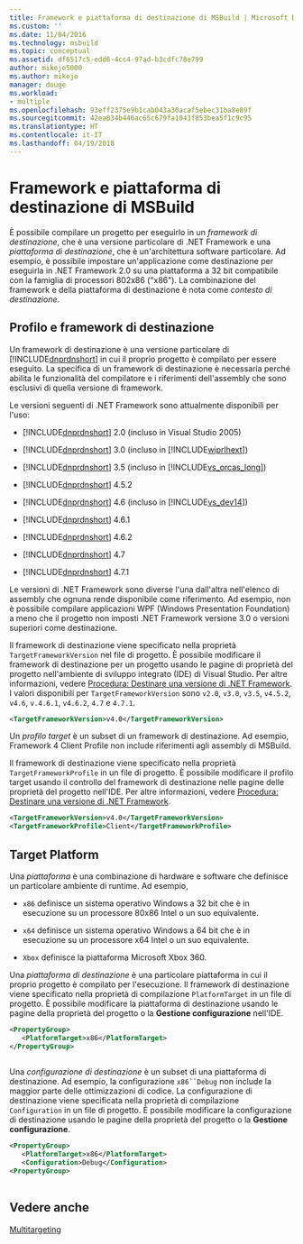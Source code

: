 ```yaml
---
title: Framework e piattaforma di destinazione di MSBuild | Microsoft Docs
ms.custom: ''
ms.date: 11/04/2016
ms.technology: msbuild
ms.topic: conceptual
ms.assetid: df6517c5-edd6-4cc4-97ad-b3cdfc78e799
author: mikejo5000
ms.author: mikejo
manager: douge
ms.workload:
- multiple
ms.openlocfilehash: 93eff2375e9b1cab043a30acaf5ebec31ba8e89f
ms.sourcegitcommit: 42ea834b446ac65c679fa1043f853bea5f1c9c95
ms.translationtype: HT
ms.contentlocale: it-IT
ms.lasthandoff: 04/19/2018
---
```

# <a name="msbuild-target-framework-and-target-platform"></a>Framework e piattaforma di destinazione di MSBuild
È possibile compilare un progetto per eseguirlo in un *framework di destinazione*, che è una versione particolare di .NET Framework e una *piattaforma di destinazione*, che è un'architettura software particolare.  Ad esempio, è possibile impostare un'applicazione come destinazione per eseguirla in .NET Framework 2.0 su una piattaforma a 32 bit compatibile con la famiglia di processori 802x86 ("x86"). La combinazione del framework e della piattaforma di destinazione è nota come *contesto di destinazione*.  
  
## <a name="target-framework-and-profile"></a>Profilo e framework di destinazione  
 Un framework di destinazione è una versione particolare di [!INCLUDE[dnprdnshort](../code-quality/includes/dnprdnshort_md.md)] in cui il proprio progetto è compilato per essere eseguito. La specifica di un framework di destinazione è necessaria perché abilita le funzionalità del compilatore e i riferimenti dell'assembly che sono esclusivi di quella versione di framework.  
  
 Le versioni seguenti di .NET Framework sono attualmente disponibili per l'uso:  
  
-   [!INCLUDE[dnprdnshort](../code-quality/includes/dnprdnshort_md.md)] 2.0 (incluso in Visual Studio 2005)  
  
-   [!INCLUDE[dnprdnshort](../code-quality/includes/dnprdnshort_md.md)] 3.0 (incluso in [!INCLUDE[wiprlhext](../debugger/includes/wiprlhext_md.md)])  
  
-   [!INCLUDE[dnprdnshort](../code-quality/includes/dnprdnshort_md.md)] 3.5 (incluso in [!INCLUDE[vs_orcas_long](../debugger/includes/vs_orcas_long_md.md)])  
  
-   [!INCLUDE[dnprdnshort](../code-quality/includes/dnprdnshort_md.md)] 4.5.2  
  
-   [!INCLUDE[dnprdnshort](../code-quality/includes/dnprdnshort_md.md)] 4.6 (incluso in [!INCLUDE[vs_dev14](../misc/includes/vs_dev14_md.md)])  

-   [!INCLUDE[dnprdnshort](../code-quality/includes/dnprdnshort_md.md)] 4.6.1  

-   [!INCLUDE[dnprdnshort](../code-quality/includes/dnprdnshort_md.md)] 4.6.2  

-   [!INCLUDE[dnprdnshort](../code-quality/includes/dnprdnshort_md.md)] 4.7  

-   [!INCLUDE[dnprdnshort](../code-quality/includes/dnprdnshort_md.md)] 4.7.1  
  
 Le versioni di .NET Framework sono diverse l'una dall'altra nell'elenco di assembly che ognuna rende disponibile come riferimento. Ad esempio, non è possibile compilare applicazioni WPF (Windows Presentation Foundation) a meno che il progetto non imposti .NET Framework versione 3.0 o versioni superiori come destinazione.  
  
 Il framework di destinazione viene specificato nella proprietà `TargetFrameworkVersion` nel file di progetto. È possibile modificare il framework di destinazione per un progetto usando le pagine di proprietà del progetto nell'ambiente di sviluppo integrato (IDE) di Visual Studio. Per altre informazioni, vedere [Procedura: Destinare una versione di .NET Framework](../ide/how-to-target-a-version-of-the-dotnet-framework.md). I valori disponibili per `TargetFrameworkVersion` sono `v2.0`, `v3.0`, `v3.5`, `v4.5.2`, `v4.6`, `v.4.6.1`, `v4.6.2`, `4.7` e `4.7.1`.  
  
```xml  
<TargetFrameworkVersion>v4.0</TargetFrameworkVersion>  
```  
  
 Un *profilo target* è un subset di un framework di destinazione. Ad esempio, Framework 4 Client Profile non include riferimenti agli assembly di MSBuild.  
  
 Il framework di destinazione viene specificato nella proprietà `TargetFrameworkProfile` in un file di progetto. È possibile modificare il profilo target usando il controllo del framework di destinazione nelle pagine delle proprietà del progetto nell'IDE. Per altre informazioni, vedere [Procedura: Destinare una versione di .NET Framework](../ide/how-to-target-a-version-of-the-dotnet-framework.md).  
  
```xml  
<TargetFrameworkVersion>v4.0</TargetFrameworkVersion>  
<TargetFrameworkProfile>Client</TargetFrameworkProfile>  
```  
  
## <a name="target-platform"></a>Target Platform  
 Una *piattaforma* è una combinazione di hardware e software che definisce un particolare ambiente di runtime. Ad esempio,  
  
-   `x86` definisce un sistema operativo Windows a 32 bit che è in esecuzione su un processore 80x86 Intel o un suo equivalente.  

-   `x64` definisce un sistema operativo Windows a 64 bit che è in esecuzione su un processore x64 Intel o un suo equivalente.
  
-   `Xbox` definisce la piattaforma Microsoft Xbox 360.  
  
 Una *piattaforma di destinazione* è una particolare piattaforma in cui il proprio progetto è compilato per l'esecuzione. Il framework di destinazione viene specificato nella proprietà di compilazione `PlatformTarget` in un file di progetto. È possibile modificare la piattaforma di destinazione usando le pagine della proprietà del progetto o la **Gestione configurazione** nell'IDE.  
  
```xml  
<PropertyGroup>  
   <PlatformTarget>x86</PlatformTarget>  
</PropertyGroup>  
  
```  
  
 Una *configurazione di destinazione* è un subset di una piattaforma di destinazione. Ad esempio, la configurazione `x86``Debug` non include la maggior parte delle ottimizzazioni di codice. La configurazione di destinazione viene specificata nella proprietà di compilazione `Configuration` in un file di progetto. È possibile modificare la configurazione di destinazione usando le pagine della proprietà del progetto o la **Gestione configurazione**.  
  
```xml  
<PropertyGroup>  
   <PlatformTarget>x86</PlatformTarget>  
   <Configuration>Debug</Configuration>  
<PropertyGroup>  
  
```  
  
## <a name="see-also"></a>Vedere anche  
 [Multitargeting](../msbuild/msbuild-multitargeting-overview.md)